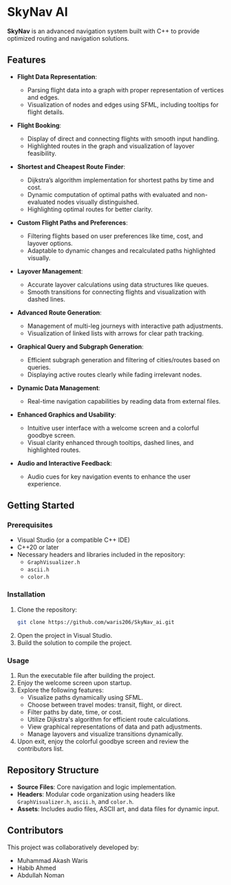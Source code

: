 # SkyNav AI

**SkyNav** is an advanced navigation system built with C++ to provide optimized routing and navigation solutions.

## Features

- **Flight Data Representation**:
  - Parsing flight data into a graph with proper representation of vertices and edges.
  - Visualization of nodes and edges using SFML, including tooltips for flight details.

- **Flight Booking**:
  - Display of direct and connecting flights with smooth input handling.
  - Highlighted routes in the graph and visualization of layover feasibility.

- **Shortest and Cheapest Route Finder**:
  - Dijkstra’s algorithm implementation for shortest paths by time and cost.
  - Dynamic computation of optimal paths with evaluated and non-evaluated nodes visually distinguished.
  - Highlighting optimal routes for better clarity.

- **Custom Flight Paths and Preferences**:
  - Filtering flights based on user preferences like time, cost, and layover options.
  - Adaptable to dynamic changes and recalculated paths highlighted visually.

- **Layover Management**:
  - Accurate layover calculations using data structures like queues.
  - Smooth transitions for connecting flights and visualization with dashed lines.

- **Advanced Route Generation**:
  - Management of multi-leg journeys with interactive path adjustments.
  - Visualization of linked lists with arrows for clear path tracking.

- **Graphical Query and Subgraph Generation**:
  - Efficient subgraph generation and filtering of cities/routes based on queries.
  - Displaying active routes clearly while fading irrelevant nodes.

- **Dynamic Data Management**:
  - Real-time navigation capabilities by reading data from external files.

- **Enhanced Graphics and Usability**:
  - Intuitive user interface with a welcome screen and a colorful goodbye screen.
  - Visual clarity enhanced through tooltips, dashed lines, and highlighted routes.

- **Audio and Interactive Feedback**:
  - Audio cues for key navigation events to enhance the user experience.

## Getting Started

### Prerequisites

- Visual Studio (or a compatible C++ IDE)
- C++20 or later
- Necessary headers and libraries included in the repository:
  - `GraphVisualizer.h`
  - `ascii.h`
  - `color.h`

### Installation

1. Clone the repository:
   ```sh
   git clone https://github.com/waris206/SkyNav_ai.git
   ```
2. Open the project in Visual Studio.
3. Build the solution to compile the project.

### Usage

1. Run the executable file after building the project.
2. Enjoy the welcome screen upon startup.
3. Explore the following features:
   - Visualize paths dynamically using SFML.
   - Choose between travel modes: transit, flight, or direct.
   - Filter paths by date, time, or cost.
   - Utilize Dijkstra's algorithm for efficient route calculations.
   - View graphical representations of data and path adjustments.
   - Manage layovers and visualize transitions dynamically.
4. Upon exit, enjoy the colorful goodbye screen and review the contributors list.

## Repository Structure

- **Source Files**: Core navigation and logic implementation.
- **Headers**: Modular code organization using headers like `GraphVisualizer.h`, `ascii.h`, and `color.h`.
- **Assets**: Includes audio files, ASCII art, and data files for dynamic input.

## Contributors

This project was collaboratively developed by:

- Muhammad Akash Waris
- Habib Ahmed
- Abdullah Noman
